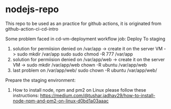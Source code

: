 # nodejs-repo
This repo to be used as an practice for github actions, it is originated from github-action-ci-cd-intro 



Some problem faced in cd-vm-deployment workflow job: Deploy To staging

1) solution for permiision denied on /var/app -> create it on the server VM ->
   sudo mkdir /var/app
   sudo sudo chmod -R 777 /var/app
2) solution for permiision denied on /var/app/web -> create it on the server VM ->
   sudo mkdir /var/app/web
   chown -R ubuntu /var/app/web
3) last problem on /var/app/web/
  sudo chown -R ubuntu /var/app/web/



Prepare the staging environment:
1) How to install node, npm and pm2 on Linux
   please follow these instructions: https://medium.com/@tushar.jadhav29/how-to-install-node-npm-and-pm2-on-linux-d0bd1a03aaac
   


